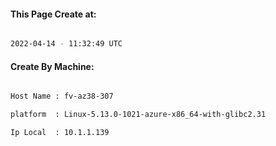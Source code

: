 
   
#### This Page Create at:

```bash

2022-04-14 - 11:32:49 UTC

```

#### Create By Machine:

```bash

Host Name : fv-az38-307

platform  : Linux-5.13.0-1021-azure-x86_64-with-glibc2.31

Ip Local  : 10.1.1.139

```


